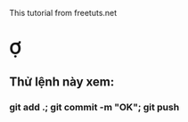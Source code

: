 ﻿This tutorial from freetuts.net
# Ợ
## Thử lệnh này xem:
### git add .; git commit -m "OK"; git push